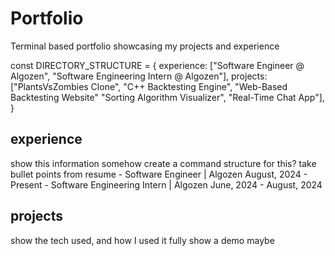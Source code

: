 # Portfolio

Terminal based portfolio showcasing my projects and experience

const DIRECTORY_STRUCTURE = {
  experience: ["Software Engineer @ Algozen", "Software Engineering Intern @ Algozen"],
  projects: ["PlantsVsZombies Clone", "C++ Backtesting Engine", "Web-Based Backtesting Website" "Sorting Algorithm Visualizer", "Real-Time Chat App"],
}

## experience
show this information somehow create a command structure for this?
take bullet points from resume
    - Software Engineer | Algozen                   August, 2024 - Present
    - Software Engineering Intern | Algozen         June, 2024 - August, 2024

## projects
show the tech used, and how I used it fully
show a demo maybe